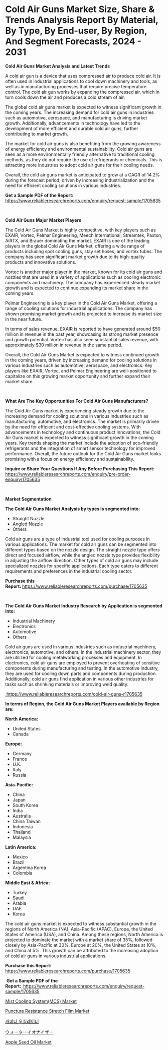 <p><h1>Cold Air Guns Market Size, Share & Trends Analysis Report By Material, By Type, By End-user, By Region, And Segment Forecasts, 2024 - 2031</h1></p><p><strong>Cold Air Guns Market Analysis and Latest Trends</strong></p>
<p><p>A cold air gun is a device that uses compressed air to produce cold air. It is often used in industrial applications to cool down machinery and tools, as well as in manufacturing processes that require precise temperature control. The cold air gun works by expanding the compressed air, which in turn cools down the air and produces a cold stream of air.</p><p>The global cold air guns market is expected to witness significant growth in the coming years. The increasing demand for cold air guns in industries such as automotive, aerospace, and manufacturing is driving market growth. Additionally, advancements in technology have led to the development of more efficient and durable cold air guns, further contributing to market growth.</p><p>The market for cold air guns is also benefiting from the growing awareness of energy efficiency and environmental sustainability. Cold air guns are seen as a more environmentally friendly alternative to traditional cooling methods, as they do not require the use of refrigerants or chemicals. This is attracting more industries to adopt cold air guns for their cooling needs.</p><p>Overall, the cold air guns market is anticipated to grow at a CAGR of 14.2% during the forecast period, driven by increasing industrialization and the need for efficient cooling solutions in various industries.</p></p>
<p><strong>Get a Sample PDF of the Report:&nbsp;</strong> <a href="https://www.reliableresearchreports.com/enquiry/request-sample/1705635">https://www.reliableresearchreports.com/enquiry/request-sample/1705635</a></p>
<p>&nbsp;</p>
<p><strong>Cold Air Guns Major Market Players</strong></p>
<p><p>The Cold Air Guns Market is highly competitive, with key players such as EXAIR, Vortec, Pelmar Engineering, Meech International, Streamtek, Paxton, AiRTX, and Brauer dominating the market. EXAIR is one of the leading players in the global Cold Air Guns Market, offering a wide range of products including spot cooling guns, stay set hoses, and vortex tubes. The company has seen significant market growth due to its high-quality products and innovative solutions.</p><p>Vortec is another major player in the market, known for its cold air guns and nozzles that are used in a variety of applications such as cooling electronic components and machinery. The company has experienced steady market growth and is expected to continue expanding its market share in the coming years.</p><p>Pelmar Engineering is a key player in the Cold Air Guns Market, offering a range of cooling solutions for industrial applications. The company has shown promising market growth and is projected to increase its market size in the near future.</p><p>In terms of sales revenue, EXAIR is reported to have generated around $50 million in revenue in the past year, showcasing its strong market presence and growth potential. Vortec has also seen substantial sales revenue, with approximately $30 million in revenue in the same period.</p><p>Overall, the Cold Air Guns Market is expected to witness continued growth in the coming years, driven by increasing demand for cooling solutions in various industries such as automotive, aerospace, and electronics. Key players like EXAIR, Vortec, and Pelmar Engineering are well-positioned to capitalize on this growing market opportunity and further expand their market share.</p></p>
<p>&nbsp;</p>
<p><strong>What Are The Key Opportunities For Cold Air Guns Manufacturers?</strong></p>
<p><p>The Cold Air Guns market is experiencing steady growth due to the increasing demand for cooling solutions in various industries such as manufacturing, automotive, and electronics. The market is primarily driven by the need for efficient and cost-effective cooling systems. With advancements in technology and continuous product innovations, the Cold Air Guns market is expected to witness significant growth in the coming years. Key trends shaping the market include the adoption of eco-friendly refrigerants and the integration of smart sensor technology for improved performance. Overall, the future outlook for the Cold Air Guns market looks promising with a focus on energy efficiency and sustainability.</p></p>
<p><strong>Inquire or Share Your Questions If Any Before Purchasing This Report:</strong> <a href="https://www.reliableresearchreports.com/enquiry/pre-order-enquiry/1705635">https://www.reliableresearchreports.com/enquiry/pre-order-enquiry/1705635</a></p>
<p>&nbsp;</p>
<p><strong>Market Segmentation</strong></p>
<p><strong>The Cold Air Guns Market Analysis by types is segmented into:</strong></p>
<p><ul><li>Straight Nozzle</li><li>Angled Nozzle</li><li>Others</li></ul></p>
<p><p>Cold air guns are a type of industrial tool used for cooling purposes in various applications. The market for cold air guns can be segmented into different types based on the nozzle design. The straight nozzle type offers direct and focused airflow, while the angled nozzle type provides flexibility in adjusting the airflow direction. Other types of cold air guns may include specialized nozzles for specific applications. Each type caters to different requirements and preferences in the industrial cooling sector.</p></p>
<p><strong>Purchase this Report:&nbsp;</strong><a href="https://www.reliableresearchreports.com/purchase/1705635">https://www.reliableresearchreports.com/purchase/1705635</a></p>
<p>&nbsp;</p>
<p><strong>The Cold Air Guns Market Industry Research by Application is segmented into:</strong></p>
<p><ul><li>Industrial Machinery</li><li>Electronics</li><li>Automotive</li><li>Others</li></ul></p>
<p><p>Cold air guns are used in various industries such as industrial machinery, electronics, automotive, and others. In the industrial machinery sector, they are utilized for cooling metalworking processes and equipment. In electronics, cold air guns are employed to prevent overheating of sensitive components during manufacturing and testing. In the automotive industry, they are used for cooling down parts and components during production. Additionally, cold air guns find application in various other industries for tasks such as shrinking materials or improving weld quality.</p></p>
<p><a href="https://www.reliableresearchreports.com/cold-air-guns-r1705635">&nbsp;https://www.reliableresearchreports.com/cold-air-guns-r1705635</a></p>
<p><strong>In terms of Region, the Cold Air Guns Market Players available by Region are:</strong></p>
<p>
    <p> <strong> North America: </strong>
        <ul>
            <li>United States</li>
            <li>Canada</li>
        </ul>
        </p> 
    <p> <strong> Europe: </strong>
        <ul>
            <li>Germany</li>
            <li>France</li>
            <li>U.K.</li>
            <li>Italy</li>
            <li>Russia</li>
        </ul>
        </p> 
    <p> <strong> Asia-Pacific: </strong>
        <ul>
            <li>China</li>
            <li>Japan</li>
            <li>South Korea</li>
            <li>India</li>
            <li>Australia</li>
            <li>China Taiwan</li>
            <li>Indonesia</li>
            <li>Thailand</li>
            <li>Malaysia</li>
        </ul>
        </p> 
    <p> <strong> Latin America: </strong>
        <ul>
            <li>Mexico</li>
            <li>Brazil</li>
            <li>Argentina Korea</li>
            <li>Colombia</li>
        </ul>
        </p> 
    <p> <strong> Middle East & Africa: </strong>
        <ul>
            <li>Turkey</li>
            <li>Saudi</li>
            <li>Arabia</li>
            <li>UAE</li>
            <li>Korea</li>
        </ul>
    </p>
    </p>
<p><p>The cold air guns market is expected to witness substantial growth in the regions of North America (NA), Asia-Pacific (APAC), Europe, the United States of America (USA), and China. Among these regions, North America is projected to dominate the market with a market share of 35%, followed closely by Asia-Pacific at 30%, Europe at 20%, the United States at 10%, and China at 5%. This growth can be attributed to the increasing adoption of cold air guns in various industrial applications.</p></p>
<p><strong>Purchase this Report: </strong><a href="https://www.reliableresearchreports.com/purchase/1705635">https://www.reliableresearchreports.com/purchase/1705635</a></p>
<p>&nbsp;<strong>Get a Sample PDF of the Report:&nbsp;&nbsp;</strong><a href="https://www.reliableresearchreports.com/enquiry/request-sample/1705635">https://www.reliableresearchreports.com/enquiry/request-sample/1705635</a></p>
<p><strong></strong></p>
<p><p><a href="https://github.com/julyju69/Market-Research-Report-List-3/blob/main/mist-cooling-systemmcs-market.md">Mist Cooling System(MCS) Market</a></p><p><a href="https://github.com/nathandecarvalho/Market-Research-Report-List-3/blob/main/puncture-resistance-stretch-film-market.md">Puncture Resistance Stretch Film Market</a></p><p><a href="https://github.com/akzkkws047661437/Market-Research-Report-List-2/blob/main/3521684123023.md">캐비티 오실레이터</a></p><p><a href="https://github.com/DanykaKilback/Market-Research-Report-List-1/blob/main/7337025125088.md">ウォーターイオナイザー</a></p><p><a href="https://issuu.com/reportprime-2/docs/apple-seed-oil-market-size-2030.pptx">Apple Seed Oil Market</a></p></p>